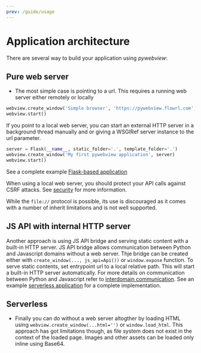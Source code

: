 ```yaml
---
prev: /guide/usage
---
```


# Application architecture

There are several way to build your application using _pywebview_:

## Pure web server

- The most simple case is pointing to a url. This requires a running web server either remotely or locally

``` python
webview.create_window('Simple browser', 'https://pywebview.flowrl.com')
webview.start()
```

If you point to a local web server, you can start an external HTTP server in a background thread  manually and or giving a WSGIRef server instance to the url parameter.

``` python
server = Flask(__name__, static_folder='.', template_folder='.')
webview.create_window('My first pywebview application', server)
webview.start()
```

See a complete example [Flask-based application](https://github.com/r0x0r/pywebview/tree/master/examples/flask_app)

When using a local web server, you should protect your API calls against CSRF attacks. See [security](/guide/security.html) for more information.

While the `file://` protocol is possible, its use is discouraged as it comes with a number of inherit limitations and is not well supported.

## JS API with internal HTTP server

Another approach is using JS API bridge and serving static content with a built-in HTTP server.  JS API bridge allows communication between Python and Javascript domains without a web server. Thje bridge can be created either with `create_window(..., js_api=Api())` or `window.expose` function. To serve static contents, set entrypoint url to a local relative path. This will start a built-in HTTP server automatically. For more details on communication between Python and Javascript refer to [interdomain communication](/guide/interdomain.html). See an example [serverless application](https://github.com/r0x0r/pywebview/tree/master/examples/todos) for a complete implementation.

## Serverless

- Finally you can do without a web server altogther by loading HTML using `webview.create_window(...html='')` or `window.load_html`. This approach has got limitations though, as file system does not exist in the context of the loaded page. Images and other assets can be loaded only inline using Base64.
